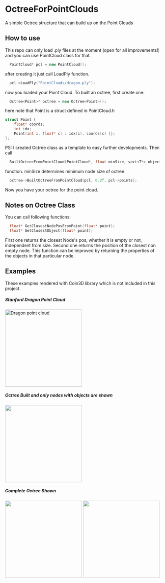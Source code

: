 # OctreeForPointClouds
A simple Octree structure that can build up on the Point Clouds
## How to use
This repo can only load .ply files at the moment (open for all improvements!) and you can use PointCloud class for that.
```c++
  PointCloud* pcl = new PointCloud();
```
after creating it just call LoadPly function.
```c++
  pcl->LoadPly("PointClouds/dragon.ply");
```
now you loaded your Point Cloud.
To built an octree, first create one.
```c++
  Octree<Point>* octree = new Octree<Point>();
```
here note that Point is a struct defined in PointCloud.h
```c++
struct Point {
	float* coords;
	int idx;
	Point(int i, float* c) : idx(i), coords(c) {};
};
```
PS: I created Octree class as a template to easy further developments.
Then call 
```c++
  BuiltOctreeFromPointCloud(PointCloud*, float minSize, vect<T*> objects)
```
function. minSize determines minimum node size of octree. 
```c++
  octree->BuiltOctreeFromPointCloud(pcl, 0.2f, pcl->points);
```
Now you have your octree for the point cloud.
## Notes on Octree Class

You can call following functions:
```c++
  float* GetClosestNodePosFromPoint(float* point);
  float* GetClosestObject(float* point);
```
First one returns the closest Node's pos, whether it is empty or not, independent from size.
Second one returns the position of the closest non empty node. This function can be improved by returning the properties of the objects in that particular node.
## Examples
These examples rendered with Coin3D library which is not included in this project.
##### Stanford Dragon Point Cloud
 <img  width="250" src= "https://user-images.githubusercontent.com/39909689/179322471-4fa69af2-231d-49fb-b182-940debe50912.png" alt="Dragon point cloud" right-margin:900px/> 
 
##### Octree Built and only nodes with objects are shown
 
<img src="https://user-images.githubusercontent.com/39909689/179322494-151320bd-80e1-44c4-b188-19fbad2b2596.png" width="250" />

##### Complete Octree Shown
<p float="center">
  <img src= "https://user-images.githubusercontent.com/39909689/179322382-a9eb26de-acdc-424e-9619-4c83da7048e6.png" width="250" />
  <img src="https://user-images.githubusercontent.com/39909689/179324322-cc6959b1-8d4e-4665-8d36-849101d30a3d.png" width="250" /> 
</p>
